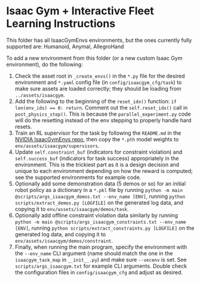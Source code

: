 # Isaac Gym + Interactive Fleet Learning Instructions

This folder has all IsaacGymEnvs environments, but the ones currently fully supported are: Humanoid, Anymal, AllegroHand

To add a new environment from this folder (or a new custom Isaac Gym environment), do the following:

1. Check the asset root in `_create_envs()` in the `*.py` file for the desired environment and `*.yaml` config file (in `config/isaacgym_cfg/task`) to make sure assets are loaded correctly; they should be loading from `../assets/isaacgym`.
2. Add the following to the beginning of the `reset_idx()` function: `if len(env_ids) == 0: return`. Comment out the `self.reset_idx()` call in `post_physics_step()`. This is because the `parallel_experiment.py` code will do the resetting instead of the env stepping to properly handle hard resets.
3. Train an RL supervisor for the task by following the `README.md` in the [NVIDIA IsaacGymEnvs repo](https://github.com/NVIDIA-Omniverse/IsaacGymEnvs), then copy the `*.pth` model weights to `env/assets/isaacgym/supervisors`.
4. Update `self.constraint_buf` (indicators for constraint violation) and `self.success_buf` (indicators for task success) appropriately in the environment. This is the trickiest part as it is a design decision and unique to each environment depending on how the reward is computed; see the supported environments for example code.
5. Optionally add some demonstration data (5 demos or so) for an initial robot policy as a dictionary in a `*.pkl` file by running `python -m main @scripts/args_isaacgym_demos.txt --env_name [ENV]`, running `python scripts/extract_demos.py [LOGFILE]` on the generated log data, and copying it to `env/assets/isaacgym/demos/task`.
6. Optionally add offline constraint violation data similarly by running `python -m main @scripts/args_isaacgym_constraints.txt --env_name [ENV]`, running `python scripts/extract_constraints.py [LOGFILE]` on the generated log data, and copying it to `env/assets/isaacgym/demos/constraint`.
7. Finally, when running the main program, specify the environment with the `--env_name` CLI argument (name should match the one in the `isaacgym_task_map` in `__init__.py`) and make sure `--vecenv` is set. See `scripts/args_isaacgym.txt` for example CLI arguments. Double check the configuration files in `config/isaacgym_cfg` and adjust as desired.
